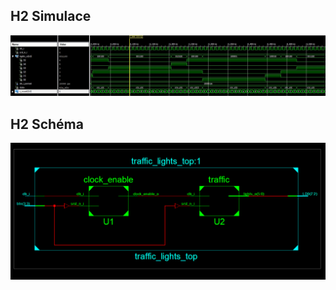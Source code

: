 ﻿## H2 Simulace
![simulace_lab08.JPG](/Labs/images/simulace_lab08.JPG)

## H2 Schéma
![traffic_lights_schema.PNG](/Labs/images/traffic_lights_schema.PNG)




